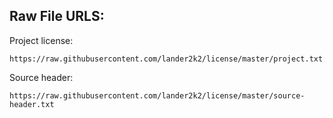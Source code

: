 ## Raw File URLS:

Project license:

    https://raw.githubusercontent.com/lander2k2/license/master/project.txt

Source header:

    https://raw.githubusercontent.com/lander2k2/license/master/source-header.txt

